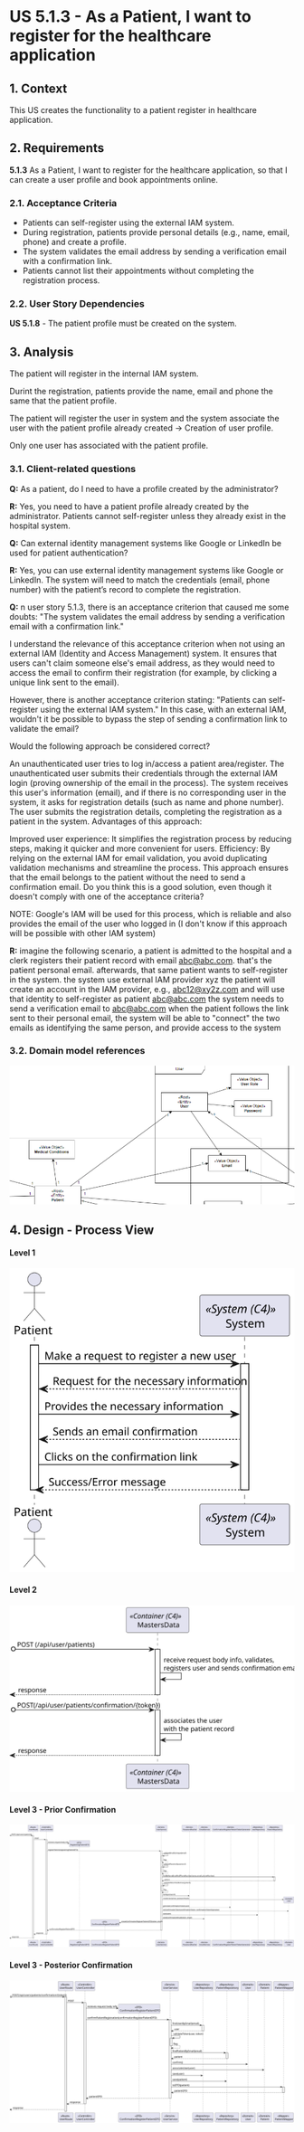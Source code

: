 # US 5.1.3 - As a Patient, I want to register for the healthcare application

## 1. Context

This US creates the functionality to a patient register in healthcare application.

## 2. Requirements

**5.1.3** As a Patient, I want to register for the healthcare application, so that I can create a user profile and book appointments online.

### 2.1. Acceptance Criteria

- Patients can self-register using the external IAM system.
- During registration, patients provide personal details (e.g., name, email, phone) and create a profile.
- The system validates the email address by sending a verification email with a confirmation link.
- Patients cannot list their appointments without completing the registration process.

### 2.2. User Story Dependencies

**US 5.1.8** - The patient profile must be created on the system.

## 3. Analysis

The patient will register in the internal IAM system.

Durint the registration, patients provide the name, email and phone the same that the patient profile.

The patient will register the user in system and the system associate the user with the patient profile already created -> Creation of user profile.

Only one user has associated with the patient profile.

### 3.1. Client-related questions

**Q:** As a patient, do I need to have a profile created by the administrator?

**R:** Yes, you need to have a patient profile already created by the administrator. Patients cannot self-register unless they already exist in the hospital system.

**Q:** Can external identity management systems like Google or LinkedIn be used for patient authentication?

**R:** Yes, you can use external identity management systems like Google or LinkedIn. The system will need to match the credentials (email, phone number) with the patient’s record to complete the registration.

**Q:** n user story 5.1.3, there is an acceptance criterion that caused me some doubts: "The system validates the email address by sending a verification email with a confirmation link."

I understand the relevance of this acceptance criterion when not using an external IAM (Identity and Access Management) system. It ensures that users can't claim someone else's email address, as they would need to access the email to confirm their registration (for example, by clicking a unique link sent to the email).

However, there is another acceptance criterion stating: "Patients can self-register using the external IAM system." In this case, with an external IAM, wouldn't it be possible to bypass the step of sending a confirmation link to validate the email?

Would the following approach be considered correct?

An unauthenticated user tries to log in/access a patient area/register.
The unauthenticated user submits their credentials through the external IAM login (proving ownership of the email in the process).
The system receives this user's information (email), and if there is no corresponding user in the system, it asks for registration details (such as name and phone number).
The user submits the registration details, completing the registration as a patient in the system.
Advantages of this approach:

Improved user experience: It simplifies the registration process by reducing steps, making it quicker and more convenient for users.
Efficiency: By relying on the external IAM for email validation, you avoid duplicating validation mechanisms and streamline the process.
This approach ensures that the email belongs to the patient without the need to send a confirmation email. Do you think this is a good solution, even though it doesn't comply with one of the acceptance criteria?

NOTE: Google's IAM will be used for this process, which is reliable and also provides the email of the user who logged in (I don't know if this approach will be possible with other IAM system)

**R:** imagine the following scenario,
a patient is admitted to the hospital and a clerk registers their patient record with email abc@abc.com. that's the patient personal email.
afterwards, that same patient wants to self-register in the system.
the system use external IAM provider xyz
the patient will create an account in the IAM provider, e.g., abc12@xy2z.com and will use that identity to self-register as patient abc@abc.com
the system needs to send a verification email to abc@abc.com
when the patient follows the link sent to their personal email, the system will be able to "connect" the two emails as identifying the same person, and provide access to the system

### 3.2. Domain model references

![DM](DM/DM.png)

## 4. Design - Process View

 #### Level 1
 ![Process View - Level 1](L1/Process_View.svg)

 #### Level 2
 ![Process View - Level 2](L2/Process_View.svg)

 #### Level 3 - Prior Confirmation
 ![Process View - Level 3](L3/Process_View_Prior_Confirmation.svg)

 #### Level 3 - Posterior Confirmation
 ![Process View - Level 3](L3/Process_View_Posterior_Confirmation.svg)